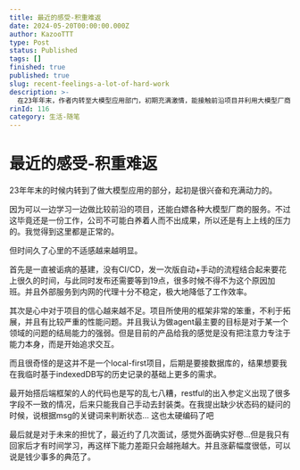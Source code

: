 ```yaml
---
title: 最近的感受-积重难返
date: 2024-05-20T00:00:00.000Z
author: KazooTTT
type: Post
status: Published
tags: []
finished: true
published: true
slug: recent-feelings-a-lot-of-hard-work
description: >-
  在23年年末，作者内转至大模型应用部门，初期充满激情，能接触前沿项目并利用大模型厂商服务。然而，随着时间推移，工作中的不适感逐渐增强。主要问题包括基建不足，如缺乏CI/CD流程，发布版本耗时且需加班；项目框架笨重且存在性能问题，对项目信心下降；代码质量差，缺乏规范；以及对未来职业发展的担忧，如工作与学习时间冲突，薪资涨幅低。这些因素共同导致了作者对当前工作的不满和焦虑。
rinId: 116
category: 生活-随笔
---
```


# 最近的感受-积重难返

23年年末的时候内转到了做大模型应用的部分，起初是很兴奋和充满动力的。

因为可以一边学习一边做比较前沿的项目，还能白嫖各种大模型厂商的服务。不过这毕竟还是一份工作，公司不可能白养着人而不出成果，所以还是有上上线的压力的。我觉得到这里都是正常的。

但时间久了心里的不适感越来越明显。

首先是一直被诟病的基建，没有CI/CD，发一次版自动+手动的流程结合起来要花上很久的时间，与此同时发布还需要等到19点，很多时候不得不为这个原因加班。并且外部服务到内网的代理十分不稳定，极大地降低了工作效率。

其次是心中对于项目的信心越来越不足。项目所使用的框架非常的笨重，不利于拓展，并且有比较严重的性能问题。并且我认为做agent最主要的目标是对于某一个领域的问题的结局能力的强弱。但是目前的产品给我的感觉是没有把注意力专注于能力本身，而是开始追求交互。

而且很奇怪的是这并不是一个local-first项目，后期是要接数据库的，结果想要我在我临时基于indexedDB写的历史记录的基础上更多的需求。

最开始搭后端框架的人的代码也是写的乱七八糟，restful的出入参定义出现了很多字段不一致的情况，后来只能我自己手动去封装类。在我提出缺少状态码的疑问的时候，说根据msg的关键词来判断状态... 这也太硬编码了吧

最后就是对于未来的担忧了，最近约了几次面试，感觉外面确实好卷...但是我只有回家后才有时间学习，再这样下能力差距只会越拖越大。并且涨薪幅度很低，可以说是钱少事多的典范了。
